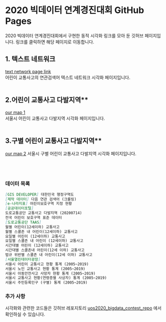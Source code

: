 # 2020 빅데이터 연계경진대회 GitHub Pages

2020 빅데이터 연계경진대회에서 구현한 동적 시각화 링크를 모아 둔 깃허브 페이지입니다. 링크를 클릭하면 해당 페이지로 이동합니다.

## 1. 텍스트 네트워크 
[text network page link](https://angelfox4.github.io/Portfolio/network/)<br>
어린이 교통사고의 연관검색어 텍스트 네트워크 시각화 페이지입니다.
<br><br>
## 2.어린이 교통사고 다발지역** <br>
[our map 1](https://rawcdn.githack.com/yourmean/uos2020_bigdata_map/fd8d017d0c3199d717b4a57d5359877ffc8fd5d5/map_1.html) <br>
서울시 어린이 교통사고 다발지역 시각화 페이지입니다.
<br><br>
## 3.구별 어린이 교통사고 다발지역** <br>
[our map 2](https://rawcdn.githack.com/yourmean/uos2020_bigdata_map/fd8d017d0c3199d717b4a57d5359877ffc8fd5d5/map_2.html) 
서울시 구별 어린이 교통사고 다발지역 시각화 페이지입니다.
<br><br><br><br>


### 데이터 목록
```markdown
[GIS DEVELOPER] 대한민국 행정구역도
[제작 데이터] 다음 연관 검색어 (크롤링)
[e-나라지표] 어린이보호구역 지정 현황
[공공데이터포털]
도로교통공단 교통사고 다발지역 (20200714)
전국 어린이 보호구역 표준 데이터
[도로교통공단 TAAS]
월별 어린이(12세이하) 교통사고 
월별 스쿨존 내 어린이(12세이하) 교통사고 
요일별 어린이 (12세이하) 교통사고 
요일별 스쿨존 내 어린이 (12세이하) 교통사고 
시간대별 어린이 (12세이하) 교통사고 
시간대별 스쿨존내 어린이(12세 이하) 교통사고 
법규 위반별 스쿨존 내 어린이(12세 이하) 교통사고
[서울열린데이터광장] 
서울시 어린이 교통사고 현황 통계 (2005~2019)
서울시 노인 교통사고 현황 통계 (2005~2019) 
서울시 아동안전사고 사망자 현황 통계 (2005~2019) 
서울시 교통사고 현황(연령층별 사상자) 통계 (2005~2019) 
서울시 주민등록인구 (구별) 통계 (2005~2019)
```

### 추가 사항
시각화와 관련한 코드들은 깃허브 레포지토리 [uos2020_bigdata_contest_repo](https://github.com/yourmean/uos2020_bigdata_contest) 에서 확인하실 수 있습니다.
